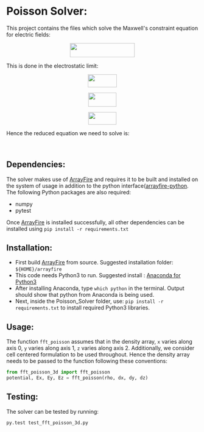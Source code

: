 # Poisson Solver:

This project contains the files which solve the Maxwell's constraint equation for electric fields:

<p align="center"><img src="https://rawgit.com/QuazarTech/Poisson_Solver/master/.svgs/d081cfc402036f5c2f39b090d8461018.svg?invert_in_darkmode" align=middle width=169.36425pt height=36.953894999999996pt/></p>

This is done in the electrostatic limit:
<p align="center"><img src="https://rawgit.com/QuazarTech/Poisson_Solver/master/.svgs/38c430dc18b904311c279ea50f4b388e.svg?invert_in_darkmode" align=middle width=75.29626499999999pt height=33.769394999999996pt/></p>
<p align="center"><img src="https://rawgit.com/QuazarTech/Poisson_Solver/master/.svgs/80b999b2501e04d8b1c0c9b965d13deb.svg?invert_in_darkmode" align=middle width=74.92155pt height=36.953894999999996pt/></p>
<p align="center"><img src="https://rawgit.com/QuazarTech/Poisson_Solver/master/.svgs/ab268dc47fe519a57e096a5d13ef01e3.svg?invert_in_darkmode" align=middle width=74.59419pt height=33.769394999999996pt/></p>

Hence the reduced equation we need to solve is:
<p align="center"><img src="https://rawgit.com/QuazarTech/Poisson_Solver/master/.svgs/4290095309eae190bc3d356a8ffd3702.svg?invert_in_darkmode" align=middle width=73.854495pt height=17.359485pt/></p>

## Dependencies:

The solver makes use of [ArrayFire](https://github.com/arrayfire/arrayfire) and requires it to be built and installed on the system of usage in addition to the python interface([arrayfire-python](https://github.com/arrayfire/arrayfire-python). The following Python packages are also required:
* numpy
* pytest

Once [ArrayFire](https://github.com/arrayfire/arrayfire) is installed successfully, all other dependencies can be installed using `pip install -r requirements.txt`

## Installation:

- First build [ArrayFire](https://github.com/arrayfire/arrayfire) from source. Suggested installation folder: `${HOME}/arrayfire`
- This code needs Python3 to run. Suggested install : [Anaconda for Python3](https://www.continuum.io/downloads)
- After installing Anaconda, type `which python` in the terminal. Output should show that python from Anaconda is being used.
- Next, inside the Poisson_Solver folder, use: `pip install -r requirements.txt` to install required Python3 libraries.

## Usage:

The function `fft_poisson` assumes that in the density array, `x` varies along axis 0, `y` varies along axis 1, `z` varies along axis 2. Additionally, we consider cell centered formulation to be used throughout. Hence the density array needs to be passed to the function following these conventions:
```python
from fft_poisson_3d import fft_poisson
potential, Ex, Ey, Ez = fft_poisson(rho, dx, dy, dz)
```
## Testing:

The solver can be tested by running:
```python
py.test test_fft_poisson_3d.py
```
